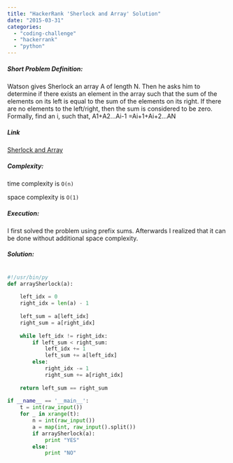 ```yaml
---
title: "HackerRank 'Sherlock and Array' Solution"
date: "2015-03-31"
categories: 
  - "coding-challenge"
  - "hackerrank"
  - "python"
---
```


##### Short Problem Definition:

Watson gives Sherlock an array A of length N. Then he asks him to determine if there exists an element in the array such that the sum of the elements on its left is equal to the sum of the elements on its right. If there are no elements to the left/right, then the sum is considered to be zero. Formally, find an i, such that, A1+A2...Ai-1 =Ai+1+Ai+2...AN

##### Link

[Sherlock and Array](https://www.hackerrank.com/challenges/sherlock-and-array)

##### Complexity:

time complexity is `O(n)`

space complexity is `O(1)`

##### Execution:

I first solved the problem using prefix sums. Afterwards I realized that it can be done without additional space complexity.

##### Solution:

```python

#!/usr/bin/py
def arraySherlock(a):   
   
    left_idx = 0
    right_idx = len(a) - 1
    
    left_sum = a[left_idx]
    right_sum = a[right_idx]
    
    while left_idx != right_idx:
        if left_sum < right_sum:
            left_idx += 1
            left_sum += a[left_idx]
        else:
            right_idx -= 1
            right_sum += a[right_idx]
    
    return left_sum == right_sum
    
if __name__ == '__main__':
    t = int(raw_input())
    for _ in xrange(t):
        n = int(raw_input())
        a = map(int, raw_input().split())
        if arraySherlock(a):
            print "YES"
        else:
            print "NO"
```
